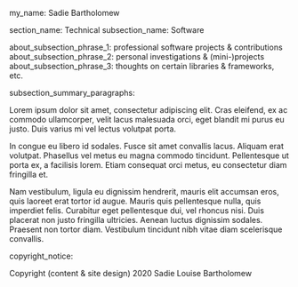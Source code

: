my_name: Sadie Bartholomew

section_name: Technical
subsection_name: Software

about_subsection_phrase_1: professional software projects & contributions
about_subsection_phrase_2: personal investigations & (mini-)projects
about_subsection_phrase_3: thoughts on certain libraries & frameworks, etc.

subsection_summary_paragraphs:

  Lorem ipsum dolor sit amet, consectetur adipiscing elit.
  Cras eleifend, ex ac commodo ullamcorper, velit lacus
  malesuada orci, eget blandit mi purus eu justo.
  Duis varius mi vel lectus volutpat porta.

  In congue eu libero id sodales. Fusce sit amet convallis
  lacus. Aliquam erat volutpat. Phasellus vel metus eu
  magna commodo tincidunt. Pellentesque ut porta ex, a
  facilisis lorem. Etiam consequat orci metus, eu
  consectetur diam fringilla et.

  Nam vestibulum, ligula eu dignissim hendrerit, mauris
  elit accumsan eros, quis laoreet erat tortor id augue.
  Mauris quis pellentesque nulla, quis imperdiet felis.
  Curabitur eget pellentesque dui, vel rhoncus nisi. Duis
  placerat non justo fringilla ultricies. Aenean luctus
  dignissim sodales. Praesent non tortor diam. Vestibulum
  tincidunt nibh vitae diam scelerisque convallis.

copyright_notice:

  Copyright (content & site design) 2020 Sadie Louise Bartholomew
